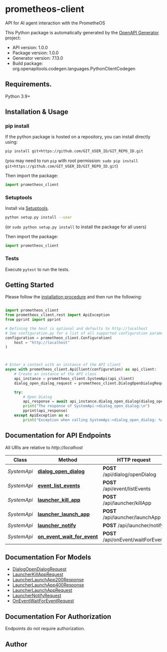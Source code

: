 # prometheos-client
API for AI agent interaction with the PrometheOS

This Python package is automatically generated by the [OpenAPI Generator](https://openapi-generator.tech) project:

- API version: 1.0.0
- Package version: 1.0.0
- Generator version: 7.13.0
- Build package: org.openapitools.codegen.languages.PythonClientCodegen

## Requirements.

Python 3.9+

## Installation & Usage
### pip install

If the python package is hosted on a repository, you can install directly using:

```sh
pip install git+https://github.com/GIT_USER_ID/GIT_REPO_ID.git
```
(you may need to run `pip` with root permission: `sudo pip install git+https://github.com/GIT_USER_ID/GIT_REPO_ID.git`)

Then import the package:
```python
import prometheos_client
```

### Setuptools

Install via [Setuptools](http://pypi.python.org/pypi/setuptools).

```sh
python setup.py install --user
```
(or `sudo python setup.py install` to install the package for all users)

Then import the package:
```python
import prometheos_client
```

### Tests

Execute `pytest` to run the tests.

## Getting Started

Please follow the [installation procedure](#installation--usage) and then run the following:

```python

import prometheos_client
from prometheos_client.rest import ApiException
from pprint import pprint

# Defining the host is optional and defaults to http://localhost
# See configuration.py for a list of all supported configuration parameters.
configuration = prometheos_client.Configuration(
    host = "http://localhost"
)



# Enter a context with an instance of the API client
async with prometheos_client.ApiClient(configuration) as api_client:
    # Create an instance of the API class
    api_instance = prometheos_client.SystemApi(api_client)
    dialog_open_dialog_request = prometheos_client.DialogOpenDialogRequest() # DialogOpenDialogRequest | 

    try:
        # Open Dialog
        api_response = await api_instance.dialog_open_dialog(dialog_open_dialog_request)
        print("The response of SystemApi->dialog_open_dialog:\n")
        pprint(api_response)
    except ApiException as e:
        print("Exception when calling SystemApi->dialog_open_dialog: %s\n" % e)

```

## Documentation for API Endpoints

All URIs are relative to *http://localhost*

Class | Method | HTTP request | Description
------------ | ------------- | ------------- | -------------
*SystemApi* | [**dialog_open_dialog**](docs/SystemApi.md#dialog_open_dialog) | **POST** /api/dialog/openDialog | Open Dialog
*SystemApi* | [**event_list_events**](docs/SystemApi.md#event_list_events) | **POST** /api/event/listEvents | List Events
*SystemApi* | [**launcher_kill_app**](docs/SystemApi.md#launcher_kill_app) | **POST** /api/launcher/killApp | Kill App
*SystemApi* | [**launcher_launch_app**](docs/SystemApi.md#launcher_launch_app) | **POST** /api/launcher/launchApp | Launch App
*SystemApi* | [**launcher_notify**](docs/SystemApi.md#launcher_notify) | **POST** /api/launcher/notify | Notify
*SystemApi* | [**on_event_wait_for_event**](docs/SystemApi.md#on_event_wait_for_event) | **POST** /api/onEvent/waitForEvent | Wait For Event


## Documentation For Models

 - [DialogOpenDialogRequest](docs/DialogOpenDialogRequest.md)
 - [LauncherKillAppRequest](docs/LauncherKillAppRequest.md)
 - [LauncherLaunchApp200Response](docs/LauncherLaunchApp200Response.md)
 - [LauncherLaunchApp400Response](docs/LauncherLaunchApp400Response.md)
 - [LauncherLaunchAppRequest](docs/LauncherLaunchAppRequest.md)
 - [LauncherNotifyRequest](docs/LauncherNotifyRequest.md)
 - [OnEventWaitForEventRequest](docs/OnEventWaitForEventRequest.md)


<a id="documentation-for-authorization"></a>
## Documentation For Authorization

Endpoints do not require authorization.


## Author




